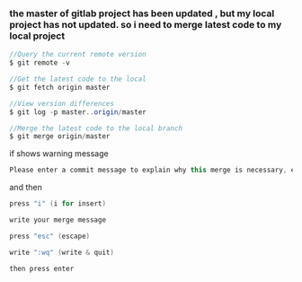 

### the master of gitlab project has been updated , but my local project has not updated. so i need to merge latest code to my local project 

```java
//Query the current remote version
$ git remote -v

//Get the latest code to the local
$ git fetch origin master  

//View version differences
$ git log -p master..origin/master

//Merge the latest code to the local branch
$ git merge origin/master 
```
if shows warning message

```java
Please enter a commit message to explain why this merge is necessary, especially if it merges an updated upstream into a topic branch
```
and then 
```java
press "i" (i for insert)

write your merge message

press "esc" (escape)

write ":wq" (write & quit)

then press enter
```




